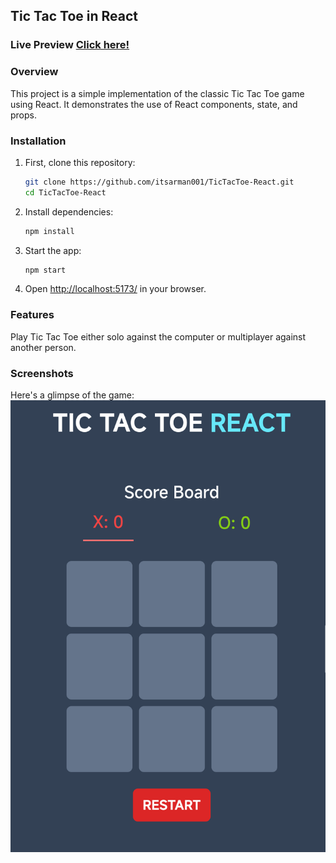 ## Tic Tac Toe in React

### Live Preview [Click here!](https://tic-tac-toe-react-two-lake.vercel.app/)

### Overview
This project is a simple implementation of the classic Tic Tac Toe game using React. It demonstrates the use of React components, state, and props.

### Installation
1. First, clone this repository:
    ```bash
    git clone https://github.com/itsarman001/TicTacToe-React.git
    cd TicTacToe-React
    ```

2. Install dependencies:
    ```bash
    npm install
    ```

3. Start the app:
    ```bash
    npm start
    ```

4. Open [http://localhost:5173/](http://localhost:5173/) in your browser.

### Features
Play Tic Tac Toe either solo against the computer or multiplayer against another person.


### Screenshots
Here's a glimpse of the game:
![Tic Tac Toe Screenshot](/tic-tac-toe-screenshot.png)
